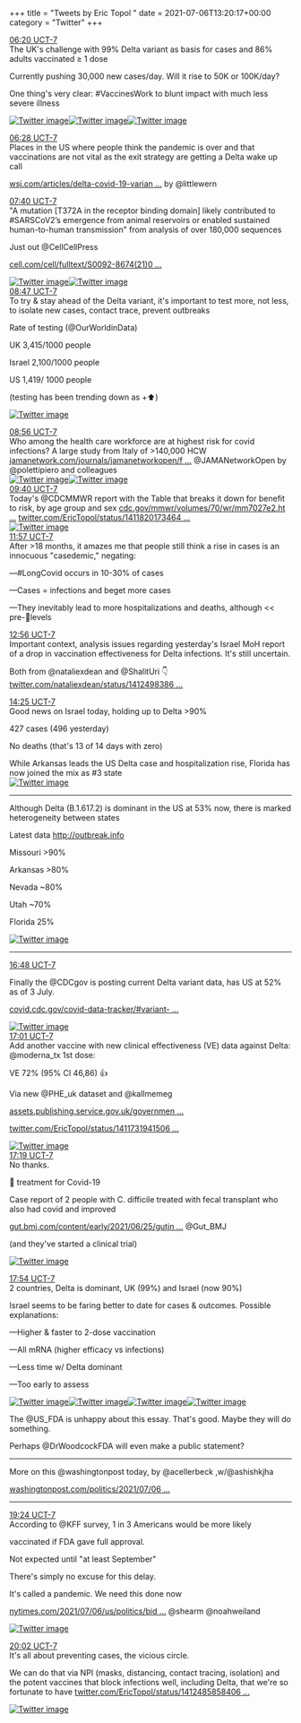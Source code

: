 +++
title = "Tweets by Eric Topol " 
date = 2021-07-06T13:20:17+00:00
category = "Twitter"
+++
<div class="tweet"> 
<div class="profile"> 
<a href="https://twitter.com/erictopol/status/1412401014032900096" target="_blank" rel="noreferer">06:20 UCT-7</a> 
</div> 
<div class="content"> 
The UK's  challenge with 99% Delta variant as basis for cases and 86% adults vaccinated ≥ 1 dose

Currently pushing 30,000 new cases/day. Will it rise to  50K or 100K/day?

One thing's very clear: #VaccinesWork to blunt impact with much less severe illness </div> 
<a href="/twitter/erictopol/images/E5naCLJUUAotbX7.jpg"  ><img src="/twitter/erictopol/images/E5naCLJUUAotbX7.jpg" alt="Twitter image" ></img></a><a href="/twitter/erictopol/images/E5naIQ4VoAMekN8.jpg"  ><img src="/twitter/erictopol/images/E5naIQ4VoAMekN8.jpg" alt="Twitter image" ></img></a><a href="/twitter/erictopol/images/E5naJk_UYAASQWo.jpg"  ><img src="/twitter/erictopol/images/E5naJk_UYAASQWo.jpg" alt="Twitter image" ></img></a></div> 
<div class="tweet"> 
<div class="profile"> 
<a href="https://twitter.com/erictopol/status/1412403144844136449" target="_blank" rel="noreferer">06:28 UCT-7</a> 
</div> 
<div class="content"> 
Places in the US where people think the pandemic is over and that vaccinations are not vital as the exit strategy are getting a Delta wake up call

<a href="https://www.wsj.com/articles/delta-covid-19-variant-gains-ground-among-the-unvaccinated-11625572800?mod=hp_lead_pos7" target="_blank" rel="noreferer">wsj.com/articles/delta-covid-19-varian ...</a> 
 by @littlewern</div> 
</div> 
<div class="tweet"> 
<div class="profile"> 
<a href="https://twitter.com/erictopol/status/1412421242808832002" target="_blank" rel="noreferer">07:40 UCT-7</a> 
</div> 
<div class="content"> 
"A mutation [T372A in the receptor binding domain] likely contributed to #SARSCoV2’s emergence from animal reservoirs or enabled sustained human-to-human transmission"   from analysis of over 180,000 sequences

Just out @CellCellPress 

<a href="https://www.cell.com/cell/fulltext/S0092-8674(21)00833-3?rss=yes&utm_source=dlvr.it&utm_medium=twitter" target="_blank" rel="noreferer">cell.com/cell/fulltext/S0092-8674(21)0 ...</a> 
 </div> 
<a href="/twitter/erictopol/images/E5ns0KGXEAsllNX.jpg"  ><img src="/twitter/erictopol/images/E5ns0KGXEAsllNX.jpg" alt="Twitter image" ></img></a><a href="/twitter/erictopol/images/E5nsvqdXMAUPcRj.jpg"  ><img src="/twitter/erictopol/images/E5nsvqdXMAUPcRj.jpg" alt="Twitter image" ></img></a></div> 
<div class="tweet"> 
<div class="profile"> 
<a href="https://twitter.com/erictopol/status/1412438037682819077" target="_blank" rel="noreferer">08:47 UCT-7</a> 
</div> 
<div class="content"> 
To try &amp; stay ahead of the Delta variant, it's important to test more, not less, to isolate new cases, contact trace, prevent outbreaks

Rate of testing (@OurWorldinData)

UK 3,415/1000 people

Israel 2,100/1000 people

US 1,419/ 1000 people

(testing has been trending down as +⬆️) </div> 
<a href="/twitter/erictopol/images/E5n8IykUcAQ9szX.jpg"  ><img src="/twitter/erictopol/images/E5n8IykUcAQ9szX.jpg" alt="Twitter image" ></img></a></div> 
<div class="tweet"> 
<div class="profile"> 
<a href="https://twitter.com/erictopol/status/1412440349784428546" target="_blank" rel="noreferer">08:56 UCT-7</a> 
</div> 
<div class="content"> 
Who among the health care workforce are at highest risk for covid infections? A large study from Italy of &gt;140,000 HCW <a href="https://jamanetwork.com/journals/jamanetworkopen/fullarticle/2781622" target="_blank" rel="noreferer">jamanetwork.com/journals/jamanetworkopen/f ...</a> 
 @JAMANetworkOpen by @polettipiero and colleagues </div> 
<a href="/twitter/erictopol/images/E5n-gvoVkAkR0cA.jpg"  ><img src="/twitter/erictopol/images/E5n-gvoVkAkR0cA.jpg" alt="Twitter image" ></img></a><a href="/twitter/erictopol/images/E5n-i1lUcAYX_UV.jpg"  ><img src="/twitter/erictopol/images/E5n-i1lUcAYX_UV.jpg" alt="Twitter image" ></img></a></div> 
<div class="tweet"> 
<div class="profile"> 
<a href="https://twitter.com/erictopol/status/1412451511087497217" target="_blank" rel="noreferer">09:40 UCT-7</a> 
</div> 
<div class="content"> 
Today's @CDCMMWR report with the Table that breaks it down for benefit to risk, by age group and sex <a href="https://www.cdc.gov/mmwr/volumes/70/wr/mm7027e2.htm?s_cid=mm7027e2_w" target="_blank" rel="noreferer">cdc.gov/mmwr/volumes/70/wr/mm7027e2.ht ...</a> 
  <a href="https://twitter.com/EricTopol/status/1411820173464461312" target="_blank" rel="noreferer">twitter.com/EricTopol/status/1411820173464 ...</a> 
</div> 
<a href="/twitter/erictopol/images/E5oJCjKVIAAH2bw.png"  ><img src="/twitter/erictopol/images/E5oJCjKVIAAH2bw.png" alt="Twitter image" ></img></a></div> 
<div class="tweet"> 
<div class="profile"> 
<a href="https://twitter.com/erictopol/status/1412485858406457347" target="_blank" rel="noreferer">11:57 UCT-7</a> 
</div> 
<div class="content"> 
After &gt;18 months, it amazes me that people still think a rise in cases is an innocuous "casedemic," negating:

—#LongCovid occurs in 10-30% of cases

—Cases = infections and beget more cases

—They inevitably lead to more hospitalizations and deaths, although &lt;&lt; pre-💉levels</div> 
</div> 
<div class="tweet"> 
<div class="profile"> 
<a href="https://twitter.com/erictopol/status/1412500833489457152" target="_blank" rel="noreferer">12:56 UCT-7</a> 
</div> 
<div class="content"> 
Important context, analysis issues regarding yesterday's Israel MoH report of a drop in vaccination effectiveness for Delta infections. It's still uncertain.

Both from @nataliexdean and @ShalitUri 👇 <a href="https://twitter.com/nataliexdean/status/1412498386683514882" target="_blank" rel="noreferer">twitter.com/nataliexdean/status/1412498386 ...</a> 
</div> 
</div> 
<div class="tweet"> 
<div class="profile"> 
<a href="https://twitter.com/erictopol/status/1412523068900057089" target="_blank" rel="noreferer">14:25 UCT-7</a> 
</div> 
<div class="content"> 
Good news on Israel today, holding up to Delta &gt;90%

427 cases (496 yesterday)

No deaths (that's 13 of 14 days with zero)</div> 
</div> 
<div class="thread"> 
<div class="thread-content"> 
While Arkansas leads the US Delta case and hospitalization rise, Florida has now joined the mix as #3 state </div> 
<a href="/twitter/erictopol/images/E5oD4l7VgAolThS.jpg"  ><img src="/twitter/erictopol/images/E5oD4l7VgAolThS.jpg" alt="Twitter image" ></img></a><hr><div class="thread-content"> 
Although Delta (B.1.617.2) is dominant in the US at 53% now, there is marked heterogeneity between states

Latest data <a href="http://outbreak.info" target="_blank" rel="noreferer">http://outbreak.info</a> 


Missouri &gt;90%

Arkansas &gt;80%

Nevada ~80%

Utah ~70%

Florida 25% </div> 
<a href="/twitter/erictopol/images/E5oVTkXUUAUUxVX.jpg"  ><img src="/twitter/erictopol/images/E5oVTkXUUAUUxVX.jpg" alt="Twitter image" ></img></a><hr><div class="profile"> 
<a href="https://twitter.com/erictopol/status/1412559031177121792" target="_blank" rel="noreferer">16:48 UCT-7</a> 
</div> 
<div class="content"> 
Finally the @CDCgov is posting current Delta variant data, has US at 52% as of 3 July.

<a href="https://covid.cdc.gov/covid-data-tracker/#variant-proportions" target="_blank" rel="noreferer">covid.cdc.gov/covid-data-tracker/#variant- ...</a> 
 </div> 
<a href="/twitter/erictopol/images/E5pqQk_VcAAnkCc.jpg"  ><img src="/twitter/erictopol/images/E5pqQk_VcAAnkCc.jpg" alt="Twitter image" ></img></a></div> 
<div class="tweet"> 
<div class="profile"> 
<a href="https://twitter.com/erictopol/status/1412562416366362629" target="_blank" rel="noreferer">17:01 UCT-7</a> 
</div> 
<div class="content"> 
Add another vaccine with new clinical effectiveness (VE) data against Delta: @moderna_tx 1st dose:

VE 72% (95% CI 46,86) 👍

Via new @PHE_uk dataset and @kallmemeg 

<a href="https://assets.publishing.service.gov.uk/government/uploads/system/uploads/attachment_data/file/998411/Vaccine_surveillance_report_-_week_26.pdf" target="_blank" rel="noreferer">assets.publishing.service.gov.uk/governmen ...</a> 


<a href="https://twitter.com/EricTopol/status/1411731941506752518" target="_blank" rel="noreferer">twitter.com/EricTopol/status/1411731941506 ...</a> 
 </div> 
<a href="/twitter/erictopol/images/E5ps2AZVUAIP5og.jpg"  ><img src="/twitter/erictopol/images/E5ps2AZVUAIP5og.jpg" alt="Twitter image" ></img></a></div> 
<div class="tweet"> 
<div class="profile"> 
<a href="https://twitter.com/erictopol/status/1412566875767119872" target="_blank" rel="noreferer">17:19 UCT-7</a> 
</div> 
<div class="content"> 
No thanks.

💩 treatment for Covid-19

Case report of 2 people with C. difficile treated with fecal transplant who also had covid and improved

<a href="https://gut.bmj.com/content/early/2021/06/25/gutjnl-2021-325010" target="_blank" rel="noreferer">gut.bmj.com/content/early/2021/06/25/gutjn ...</a> 
 @Gut_BMJ 

(and they've started a clinical trial) </div> 
<a href="/twitter/erictopol/images/E5pxszeVEAA6YrA.jpg"  ><img src="/twitter/erictopol/images/E5pxszeVEAA6YrA.jpg" alt="Twitter image" ></img></a></div> 
<div class="tweet"> 
<div class="profile"> 
<a href="https://twitter.com/erictopol/status/1412575682597580805" target="_blank" rel="noreferer">17:54 UCT-7</a> 
</div> 
<div class="content"> 
2 countries, Delta is dominant, UK (99%) and Israel (now  90%)

Israel seems to be faring better to date for cases &amp; outcomes. Possible explanations:

—Higher &amp; faster to 2-dose vaccination 

—All mRNA (higher efficacy vs infections)

—Less time w/ Delta dominant

—Too early to assess </div> 
<a href="/twitter/erictopol/images/E5p3-4VVgAIpFn7.jpg"  ><img src="/twitter/erictopol/images/E5p3-4VVgAIpFn7.jpg" alt="Twitter image" ></img></a><a href="/twitter/erictopol/images/E5p4BGOVEAQQ1mS.jpg"  ><img src="/twitter/erictopol/images/E5p4BGOVEAQQ1mS.jpg" alt="Twitter image" ></img></a><a href="/twitter/erictopol/images/E5p3slNUUAQ6maw.jpg"  ><img src="/twitter/erictopol/images/E5p3slNUUAQ6maw.jpg" alt="Twitter image" ></img></a><a href="/twitter/erictopol/images/E5p4KR8UUAAuMlG.jpg"  ><img src="/twitter/erictopol/images/E5p4KR8UUAAuMlG.jpg" alt="Twitter image" ></img></a></div> 
<div class="thread"> 
<div class="thread-content"> 
The @US_FDA is unhappy about this essay. That's good. Maybe they will do something. 

Perhaps @DrWoodcockFDA will even make a public statement?</div> 
<hr><div class="thread-content"> 
More on this @washingtonpost today, by @acellerbeck ,w/@ashishkjha 

<a href="https://www.washingtonpost.com/politics/2021/07/06/health-202-fda-could-boost-vaccinations-by-fully-approving-pfizer-vaccine/" target="_blank" rel="noreferer">washingtonpost.com/politics/2021/07/06 ...</a> 
</div> 
<hr><div class="profile"> 
<a href="https://twitter.com/erictopol/status/1412598246677966852" target="_blank" rel="noreferer">19:24 UCT-7</a> 
</div> 
<div class="content"> 
According to @KFF survey, 1 in 3 Americans would be more likely 

vaccinated  if FDA gave full approval.

Not expected until "at least September"

There's simply no excuse for this delay. 

It's called a pandemic. We need this done now

<a href="https://www.nytimes.com/2021/07/06/us/politics/biden-vaccines.html?action=click&module=Top%20Stories&pgtype=Homepage" target="_blank" rel="noreferer">nytimes.com/2021/07/06/us/politics/bid ...</a> 
 @shearm @noahweiland </div> 
<a href="/twitter/erictopol/images/E5qNWm0VoAkmgZF.jpg"  ><img src="/twitter/erictopol/images/E5qNWm0VoAkmgZF.jpg" alt="Twitter image" ></img></a></div> 
<div class="tweet"> 
<div class="profile"> 
<a href="https://twitter.com/erictopol/status/1412607861562101763" target="_blank" rel="noreferer">20:02 UCT-7</a> 
</div> 
<div class="content"> 
It's all about preventing cases, the vicious circle.

We can do that via NPI (masks, distancing, contact tracing, isolation) and the potent vaccines that block infections well, including Delta, that we're so fortunate to have  <a href="https://twitter.com/EricTopol/status/1412485858406457347" target="_blank" rel="noreferer">twitter.com/EricTopol/status/1412485858406 ...</a> 
</div> 
<a href="/twitter/erictopol/images/E5qWXfVVkAMdVjE.png"  ><img src="/twitter/erictopol/images/E5qWXfVVkAMdVjE.png" alt="Twitter image" ></img></a></div> 


